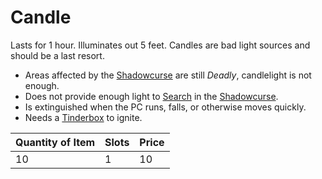 # Candle

Lasts for 1 hour. Illuminates out 5 feet. Candles are bad light sources and should be a last resort.

- Areas affected by the [Shadowcurse](../../../Game%20Procedures/Hazards/Shadowcurse.md) are still *Deadly*, candlelight is not enough.
- Does not provide enough light to [Search](../../../Game%20Procedures/Exploration/Delving.md#Search) in the [Shadowcurse](../../../Game%20Procedures/Hazards/Shadowcurse.md).
- Is extinguished when the PC runs, falls, or otherwise moves quickly.
- Needs a [Tinderbox](../10%20Coins/Tinderbox.md) to ignite.

| Quantity of Item | Slots | Price |
| ---------------- | ----- | ----- |
| 10               | 1     | 10    |
